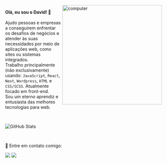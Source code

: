 <img src="https://raw.githubusercontent.com/MicaelliMedeiros/micaellimedeiros/master/image/computer-illustration.png" min-width="320px" max-width="320px" width="320px" align="right" alt="computer">

<p align="left">
  <strong>Olá, eu sou o David! 👋</strong>
  <br><br>
  Ajudo pessoas e empresas a conseguirem enfrentar os desafios de negócios e atender às suas necessidades por meio de aplicações web, como sites ou sistemas integrados.
  <br>
  Trabalho principalmente (não exclusivamente) usando: <code>JavaScript</code>, <code>React</code>, <code>Next</code>, <code>Wordpress</code>, <code>HTML</code> e <code>CSS/SCSS</code>.
Atualmente focado em front-end.
<br>
Sou um eterno aprendiz e entusiasta das melhores tecnologias para web.
</p>

<br>

![GitHub Stats](https://github-readme-stats.vercel.app/api?username=artagnandev&theme=jolly&show_icons=true)

<br>

<p align="left">
  💌 Entre em contato comigo:
</p>

<p align="left">
  <a href="mailto:davidartagnan619@gmail.com" alt="Gmail">
  <img src="https://img.shields.io/badge/-Gmail-FF0000?style=flat-square&labelColor=FF0000&logo=gmail&logoColor=white&link=LINK-DO-SEU-EMAIL" /></a>

  <a href="https://www.linkedin.com/in/david-artagnan/" alt="Linkedin">
  <img src="https://img.shields.io/badge/-Linkedin-0e76a8?style=flat-square&logo=Linkedin&logoColor=white&link=LINK-DO-SEU-LINKEDIN" /></a>
</p>  
